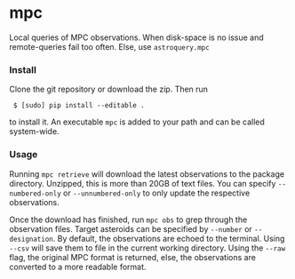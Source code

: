 # mpc

Local queries of MPC observations. When disk-space is no issue and remote-queries fail too often. Else, use `astroquery.mpc`

### Install

Clone the git repository or download the zip. Then run 

` $ [sudo] pip install --editable .`

to install it. An executable `mpc` is added to your path and can be called system-wide.

### Usage

Running `mpc retrieve` will download the latest observations to the package directory. Unzipped, this is more than 20GB of text files.
You can specify `--numbered-only` or `--unnumbered-only` to only update the respective observations.

Once the download has finished, run `mpc obs` to grep through the observation files. Target asteroids can be specified by `--number` or  `--designation`. By default, the observations are echoed to the terminal. Using `--csv` will save them to file in the current working directory. Using the `--raw` flag, the original MPC format is returned, else, the observations are converted to a more readable format.

